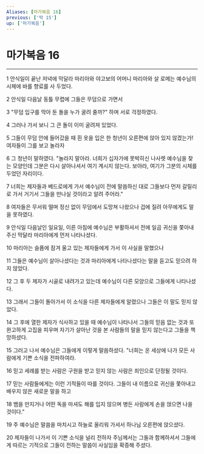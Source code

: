 ```yaml
---
Aliases: [마가복음 16]
previous: ['막 15']
up: ['마가복음']
---
```

# 마가복음 16

***


1 안식일이 끝난 저녁에 막달라 마리아와 야고보의 어머니 마리아와 살 로메는 예수님의 시체에 바를 향료를 사 두었다. 

2 안식일 다음날 동틀 무렵에 그들은 무덤으로 가면서 

3 "무덤 입구를 막아 둔 돌을 누가 굴려 줄까?" 하며 서로 걱정하였다. 

4 그러나 가서 보니 그 큰 돌이 이미 굴려져 있었다. 

5 그들이 무덤 안에 들어갔을 때 흰 옷을 입은 한 청년이 오른편에 앉아 있지 않겠는가! 여자들이 그를 보고 놀라자 

6 그 청년이 말하였다. "놀라지 말아라. 너희가 십자가에 못박히신 나사렛 예수님을 찾는 모양인데 그분은 다시 살아나셔서 여기 계시지 않는다. 보아라, 여기가 그분의 시체를 두었던 자리이다. 

7 너희는 제자들과 베드로에게 가서 예수님이 전에 말씀하신 대로 그들보다 먼저 갈릴리로 가서 거기서 그들을 만나실 것이라고 알려 주어라." 

8 여자들은 무서워 떨며 정신 없이 무덤에서 도망쳐 나왔으나 겁에 질려 아무에게도 말을 못하였다. 

9 안식일 다음날인 일요일, 이른 아침에 예수님은 부활하셔서 전에 일곱 귀신을 쫓아내 주신 막달라 마리아에게 먼저 나타나셨다. 

10 마리아는 슬픔에 잠겨 울고 있는 제자들에게 가서 이 사실을 말했으나 

11 그들은 예수님이 살아나셨다는 것과 마리아에게 나타나셨다는 말을 듣고도 믿으려 하지 않았다. 

12 그 후 두 제자가 시골로 내려가고 있는데 예수님이 다른 모양으로 그들에게 나타나셨다. 

13 그래서 그들이 돌아가서 이 소식을 다른 제자들에게 알렸으나 그들은 이 말도 믿지 않았다. 

14 그 후에 열한 제자가 식사하고 있을 때 예수님이 나타나서 그들의 믿음 없는 것과 또 완고하게 고집을 피우며 자기가 살아난 것을 본 사람들의 말을 믿지 않는다고 그들을 책망하셨다. 

15 그러고 나서 예수님은 그들에게 이렇게 말씀하셨다. "너희는 온 세상에 나가 모든 사람에게 기쁜 소식을 전파하여라. 

16 믿고 세례를 받는 사람은 구원을 받고 믿지 않는 사람은 죄인으로 단정될 것이다. 

17 믿는 사람들에게는 이런 기적들이 따를 것이다. 그들이 내 이름으로 귀신을 쫓아내고 배우지 않은 새로운 말을 하고 

18 뱀을 만지거나 어떤 독을 마셔도 해를 입지 않으며 병든 사람에게 손을 얹으면 나을 것이다." 

19 주 예수님은 말씀을 마치시고 하늘로 올리워 가셔서 하나님 오른편에 앉으셨다. 

20 제자들이 나가서 이 기쁜 소식을 널리 전하자 주님께서는 그들과 함께하셔서 그들에게 따르는 기적으로 그들이 전하는 말씀이 사실임을 확증해 주셨다.
